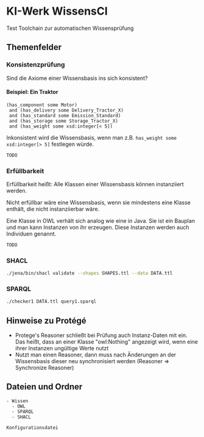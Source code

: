 # KI-Werk WissensCI

Test Toolchain zur automatischen Wissensprüfung

## Themenfelder

### Konsistenzprüfung

Sind die Axiome einer Wissensbasis ins sich konsistent?

#### Beispiel: Ein Traktor

```
(has_component some Motor)
 and (has_delivery some Delivery_Tractor_X)
 and (has_standard some Emission_Standard)
 and (has_storage some Storage_Tractor_X)
 and (has_weight some xsd:integer[< 5])
```

Inkonsistent wird die Wissensbasis, wenn man z.B. `has_weight some xsd:integer[> 5]` festlegen würde.

```bash
TODO
```

### Erfüllbarkeit

Erfüllbarkeit heißt: Alle Klassen einer Wissensbasis können instanziiert werden.

Nicht erfüllbar wäre eine Wissensbasis, wenn sie mindestens eine Klasse enthält, die nicht instanziierbar wäre.

Eine Klasse in OWL verhält sich analog wie eine in Java. Sie ist ein Bauplan und man kann Instanzen von ihr erzeugen. Diese Instanzen werden auch Individuen genannt.

```bash
TODO
```

### SHACL

```bash
./jena/bin/shacl validate --shapes SHAPES.ttl --data DATA.ttl
```

### SPARQL

```bash
./checker1 DATA.ttl query1.sparql
```

## Hinweise zu Protégé

* Protege's Reasoner schließt bei Prüfung auch Instanz-Daten mit ein. Das heißt, dass an einer Klasse "owl:Nothing" angezeigt wird, wenn eine ihrer Instanzen ungültige Werte nutzt
* Nutzt man einen Reasoner, dann muss nach Änderungen an der Wissensbasis dieser neu synchronisiert werden (Reasoner => Synchronize Reasoner)


## Dateien und Ordner

```
- Wissen
  - OWL
  - SPARQL
  - SHACL
  
Konfigurationsdatei
```

